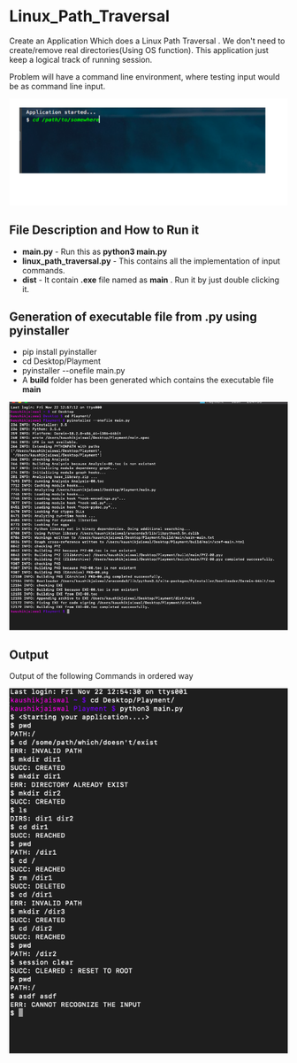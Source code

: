 # Linux_Path_Traversal

Create an Application Which does a Linux Path Traversal . We don't need to create/remove real directories(Using OS function).
This application just keep a logical track of running session.

Problem will have a command line environment, where testing input would be as command line input. 

![alt text](https://github.com/KaushikJais/Linux_Path_Traversal/blob/master/img_demo.png)


## File Description and How to Run it

* **main.py** - Run this as **python3 main.py**
* **linux_path_traversal.py** - This contains all the implementation of input commands.
* **dist** - It contain **.exe** file named as **main** . Run it by just double clicking it.


## Generation of executable file from .py using pyinstaller


* pip install pyinstaller
* cd Desktop/Playment
* pyinstaller --onefile main.py
* A **build** folder has been generated which contains the executable file **main**


![alt text](https://github.com/KaushikJais/Linux_Path_Traversal/blob/master/Converting_to_exe.png)



## Output 


Output of the following Commands in ordered way

![alt text](https://github.com/KaushikJais/Linux_Path_Traversal/blob/master/commands.png)



